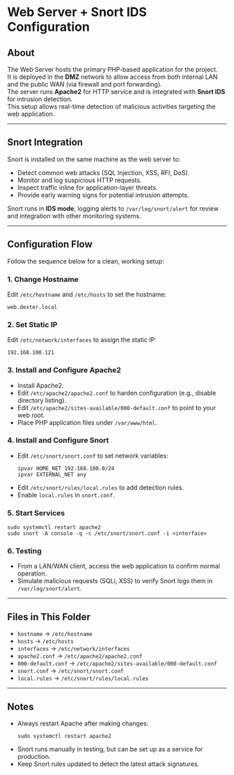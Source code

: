 # Web Server + Snort IDS Configuration

## About
The Web Server hosts the primary PHP-based application for the project.  
It is deployed in the **DMZ** network to allow access from both internal LAN and the public WAN (via firewall and port forwarding).  
The server runs **Apache2** for HTTP service and is integrated with **Snort IDS** for intrusion detection.  
This setup allows real-time detection of malicious activities targeting the web application.

---

## Snort Integration
Snort is installed on the same machine as the web server to:
- Detect common web attacks (SQL Injection, XSS, RFI, DoS).
- Monitor and log suspicious HTTP requests.
- Inspect traffic inline for application-layer threats.
- Provide early warning signs for potential intrusion attempts.

Snort runs in **IDS mode**, logging alerts to `/var/log/snort/alert` for review and integration with other monitoring systems.

---

## Configuration Flow
Follow the sequence below for a clean, working setup:

### 1. Change Hostname
Edit `/etc/hostname` and `/etc/hosts` to set the hostname:
```
web.dexter.local
```

### 2. Set Static IP
Edit `/etc/network/interfaces` to assign the static IP:
```
192.168.100.121
```

### 3. Install and Configure Apache2
- Install Apache2.
- Edit `/etc/apache2/apache2.conf` to harden configuration (e.g., disable directory listing).
- Edit `/etc/apache2/sites-available/000-default.conf` to point to your web root.
- Place PHP application files under `/var/www/html`.

### 4. Install and Configure Snort
- Edit `/etc/snort/snort.conf` to set network variables:
  ```
  ipvar HOME_NET 192.168.100.0/24
  ipvar EXTERNAL_NET any
  ```
- Edit `/etc/snort/rules/local.rules` to add detection rules.
- Enable `local.rules` in `snort.conf`.

### 5. Start Services
```
sudo systemctl restart apache2
sudo snort -A console -q -c /etc/snort/snort.conf -i <interface>
```

### 6. Testing
- From a LAN/WAN client, access the web application to confirm normal operation.
- Simulate malicious requests (SQLi, XSS) to verify Snort logs them in `/var/log/snort/alert`.

---

## Files in This Folder
- `hostname` → `/etc/hostname`
- `hosts` → `/etc/hosts`
- `interfaces` → `/etc/network/interfaces`
- `apache2.conf` → `/etc/apache2/apache2.conf`
- `000-default.conf` → `/etc/apache2/sites-available/000-default.conf`
- `snort.conf` → `/etc/snort/snort.conf`
- `local.rules` → `/etc/snort/rules/local.rules`

---

## Notes
- Always restart Apache after making changes:
  ```
  sudo systemctl restart apache2
  ```
- Snort runs manually in testing, but can be set up as a service for production.
- Keep Snort rules updated to detect the latest attack signatures.
